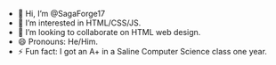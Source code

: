 - 👋 Hi, I’m @SagaForge17
- 👀 I’m interested in HTML/CSS/JS.
- 💞️ I’m looking to collaborate on HTML web design.
- 😄 Pronouns: He/Him.
- ⚡ Fun fact: I got an A+ in a Saline Computer Science class one year.

<!---
SagaForge17/SagaForge17 is a ✨ special ✨ repository because its `README.md` (this file) appears on your GitHub profile.
You can click the Preview link to take a look at your changes.
--->

